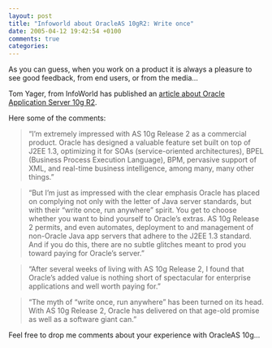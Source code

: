 ```yaml
---
layout: post
title: "Infoworld about OracleAS 10gR2: Write once"
date: 2005-04-12 19:42:54 +0100
comments: true
categories:
---
```

As you can guess, when you work on a product it is always a pleasure to see good feedback, from end users, or from the media...

Tom Yager, from InfoWorld has published an [article about Oracle Application Server 10g R2](http://www.infoworld.com/article/05/04/11/15TCoracle_1.html).

Here some of the comments:
> “I’m extremely impressed with AS 10g Release 2 as a commercial product. Oracle has designed a valuable feature set built on top of J2EE 1.3, optimizing it for SOAs (service-oriented architectures), BPEL (Business Process Execution Language), BPM, pervasive support of XML, and real-time business intelligence, among many, many other things.”


> “But I’m just as impressed with the clear emphasis Oracle has placed on complying not only with the letter of Java server standards, but with their “write once, run anywhere” spirit. You get to choose whether you want to bind yourself to Oracle’s extras. AS 10g Release 2 permits, and even automates, deployment to and management of non-Oracle Java app servers that adhere to the J2EE 1.3 standard. And if you do this, there are no subtle glitches meant to prod you toward paying for Oracle’s server.”


> “After several weeks of living with AS 10g Release 2, I found that Oracle’s added value is nothing short of spectacular for enterprise applications and well worth paying for.”


> “The myth of “write once, run anywhere” has been turned on its head. With AS 10g Release 2, Oracle has delivered on that age-old promise as well as a software giant can.”


Feel free to drop me comments about your experience with OracleAS 10g...
